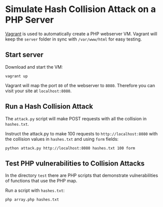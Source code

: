 Simulate Hash Collision Attack on a PHP Server
==============================================

[Vagrant](https://www.vagrantup.com/downloads) is used to automatically create
a PHP webserver VM.
Vagrant will keep the `server` folder in sync with `/var/www/html` for easy testing.

Start server
------------

Download and start the VM:
```
vagrant up
```

Vagrant will map the port `80` of the webserver to `8080`.
Therefore you can visit your site at `localhost:8080`.

Run a Hash Collision Attack
---------------------------

The `attack.py` script will make POST requests with all the collision in `hashes.txt`.

Instruct the attack.py to make 100 requests to `http://localhost:8080` with the
collision values in `hashes.txt` and using `form` fields:
```
python attack.py http://localhost:8080 hashes.txt 100 form
```

Test PHP vulnerabilities to Collision Attacks
---------------------------------------------

In the directory `test` there are PHP scripts that demonstrate vulnerabilities of
functions that use the PHP map.

Run a script with `hashes.txt`:
```
php array.php hashes.txt
```
